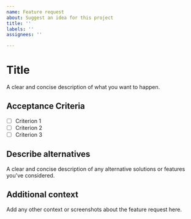 ```yaml
---
name: Feature request
about: Suggest an idea for this project
title: ''
labels: ''
assignees: ''

---
```


# Title

A clear and concise description of what you want to happen.

## Acceptance Criteria
- [ ] Criterion 1
- [ ] Criterion 2
- [ ] Criterion 3

## Describe alternatives
A clear and concise description of any alternative solutions or features you've considered.

## Additional context
Add any other context or screenshots about the feature request here.
